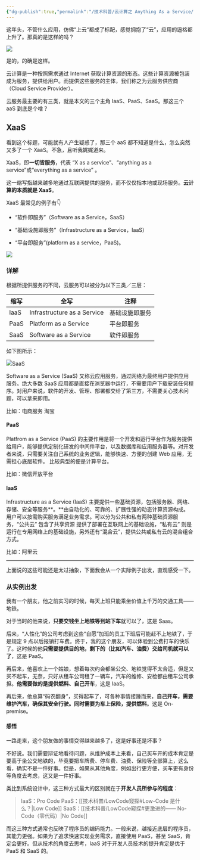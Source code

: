 ```yaml
---
{"dg-publish":true,"permalink":"/技术科普/云计算之 Anything As a Service/","dgPassFrontmatter":true}
---
```



这年头，不管什么应用，仿佛“上云“都成了标配，感觉拥抱了“云”，应用的逼格都上升了。那真的是这样的吗？

![](https://cdn.ytools.xyz/uPic/Rx7aJN1240-20230113004655179.png)

是的，的确是这样。

云计算是一种按照需求通过 Internet 获取计算资源的形态。这些计算资源被包装成为服务，提供给用户。而提供这些服务的主体，我们称之为云服务供应商（Cloud Service Provider）。

云服务最主要的有三类，就是本文的三个主角 IaaS、PaaS、SaaS。那这三个 aaS 到底是个啥？

## XaaS

看到这个标题，可能就有人产生疑惑了，那三个 aaS 都不知道是什么，怎么突然又多了一个 XaaS。不急，且听我娓娓道来。

XaaS，即**一切皆服务**，代表 “X as a service”、“anything as a service”或“everything as a service” 。

这一缩写指越来越多地通过互联网提供的服务，而不仅仅指本地或现场服务。**云计算的本质就是 XaaS**。

XaaS 最常见的例子有👇

* “软件即服务”（Software as a Service，SaaS）

* “基础设施即服务”（Infrastructure as a Service，IaaS）
* “平台即服务”(platform as a service，PaaS)。

![](https://cdn.ytools.xyz/uPic/p1k7cM1240-20230113004754251.png)

### 详解

根据所提供服务的不同，云服务可以被分为以下三类／三层：

| 缩写 | 全写                        | 注释           |
| ---- | --------------------------- | -------------- |
| IaaS | Infrastructure as a Service | 基础设施即服务 |
| PaaS | Platform as a Service       | 平台即服务     |
| SaaS | Software as a Service       | 软件即服务     |

如下图所示：

![](https://cdn.ytools.xyz/uPic/uZ9V801240-20230113004802641.png)SaaS

Software as a Service (SaaS) 又称云应用服务，通过网络为最终用户提供应用服务。绝大多数 SaaS 应用都是直接在浏览器中运行，不需要用户下载安装任何程序。对用户来说，软件的开发、管理、部署都交给了第三方，不需要关心技术问题，可以拿来即用。

比如：电商服务 淘宝

#### PaaS

Platfrom as a Service (PaaS) 的主要作用是将一个开发和运行平台作为服务提供给用户，能够提供定制化研发的中间件平台，以及数据库和应用服务器等。对开发者来说，只需要关注自己系统的业务逻辑，能够快速、方便的创建 Web 应用，无需担心底层软件。 比较典型的便是计算平台。

比如：微信开放平台

#### IaaS

Infrastructure as a Service (IaaS) 主要提供一些基础资源，包括服务器、网络、存储、安全等服务**。**由自动化的、可靠的、扩展性强的动态计算资源构成。用户可以按需购买服务满足业务需求。可以分为公共和私有两种基础资源服务，“公共云” 包含了共享资源 提供了部署在互联网上的基础设施，“私有云” 则是运行在专用网络上的基础设施，另外还有“混合云”，提供公共或私有云的混合组合方式。

比如：阿里云

---

上面说的这些可能还是太过抽象，下面我会从一个实际例子出发，直观感受一下。

### 从实例出发

我有一个朋友，他之前实习的时候，每天上班只能乘坐价值上千万的交通工具——地铁。

对于当时的他来说，**只要交钱坐上地铁等到站下车**就可以了，这是 Saas。

后来，“人性化”的公司考虑到这些“自愿”加班的员工下班后可能赶不上地铁了，于是规定 9 点以后报销打车费。终于，我的这个朋友，可以体验到公费打车的快乐了。这时候的他**只需要提供目的地，剩下的（比如汽车、油费）交给司机就可以了**，这是 PaaS。

再后来，他喜欢上一个姑娘，想着每次约会都坐公交、地铁觉得不太合适，但是又买不起车，无奈，只好从租车公司租了一辆车，汽车的维修、安检都由租车公司承担。**他需要做的是提供燃料、自己开车**，这是 IaaS。

再后来，他总算“码农翻身”，买得起车了，可各种事情接踵而来，**自己开车，需要维护汽车，确保其安全行驶。同时需要为车上保险，提供燃料**。这是 On-premise。

#### 感悟

一路走来，这个朋友做的事情变得越来越多了，这是好事还是坏事？

不好说。我们需要辩证地看待问题，从维护成本上来看，自己买车开的成本肯定是要高于坐公交地铁的，毕竟要把车牌费、停车费、油费、保险等全部算上，这么看，确实不是一件好事。但是，如果从其他角度，例如出行更方便，买车更有身份等角度去考虑，这又是一件好事。

类比到系统设计中，这三种方式最大的区别就在于**开发人员所参与的程度**：

> IaaS：Pro Code
> PaaS：[[技术科普/LowCode窥探#Low-Code 是什么？\|Low Code]]
> SaaS：[[技术科普/LowCode窥探#更激进的—— No-Code（零代码）\|No Code]]

而这三种方式通常也反映了程序员的编码能力。一般来说，越接近底层的程序员，其能力更强。如果为了追求快速实现业务需求，直接使用 PaaS，甚至 SaaS，肯定会更好。但从技术的角度去思考，IaaS 对于开发人员技术的提升肯定是优于 PaaS 和 SaaS 的。
